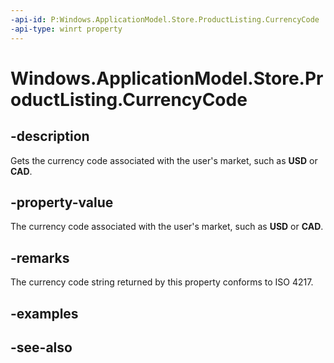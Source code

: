 ----api-id: P:Windows.ApplicationModel.Store.ProductListing.CurrencyCode
-api-type: winrt property
---<!-- Property syntaxpublic string CurrencyCode { get; }--># Windows.ApplicationModel.Store.ProductListing.CurrencyCode## -descriptionGets the currency code associated with the user's market, such as **USD** or **CAD**.## -property-valueThe currency code associated with the user's market, such as **USD** or **CAD**.## -remarksThe currency code string returned by this property conforms to ISO 4217.## -examples## -see-also